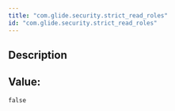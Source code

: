 ```yaml
---
title: "com.glide.security.strict_read_roles"
id: "com.glide.security.strict_read_roles"
---
```

## Description



## Value: 
```
false
```